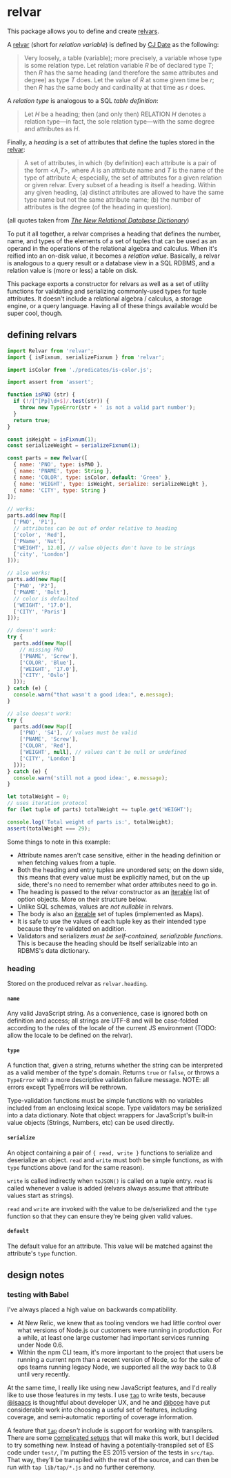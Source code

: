 relvar
======

This package allows you to define and create [relvars][relvar].

A [relvar][] (short for _relation variable_) is defined by [CJ Date][]
as the following:

> Very loosely, a table (variable); more precisely, a variable whose type is
> some relation type. Let relation variable _R_ be of declared type _T_; then
> _R_ has the same heading (and therefore the same attributes and degree) as
> type _T_ does. Let the value of _R_ at some given time be _r_; then _R_ has
> the same body and cardinality at that time as _r_ does.

A _relation type_ is analogous to a SQL _table definition_:

> Let _H_ be a heading; then (and only then) RELATION _H_ denotes a
> relation type—in fact, the sole relation type—with the same degree and
> attributes as _H_.

Finally, a _heading_ is a set of attributes that define the tuples stored in the [relvar][]:

> A set of attributes, in which (by definition) each attribute is a pair
> of the form &lt;_A_,_T_&gt;, where _A_ is an attribute name and _T_ is
> the name of the type of attribute _A_; especially, the set of attributes
> for a given relation or given relvar. Every subset of a heading is
> itself a heading. Within any given heading, (a) distinct attributes are
> allowed to have the same type name but not the same attribute name; (b)
> the number of attributes is the degree (of the heading in question).

(all quotes taken from [_The New Relational Database Dictionary_][])

To put it all together, a relvar comprises a heading that defines the
number, name, and types of the elements of a set of tuples that can
be used as an operand in the operations of the relational algebra
and calculus. When it's reified into an on-disk value, it becomes a
_relation value_. Basically, a relvar is analogous to a query result or
a database view in a SQL RDBMS, and a relation value is (more or less) a
table on disk.

This package exports a constructor for relvars as well as a set of
utility functions for validating and serializing commonly-used types for
tuple attributes. It doesn't include a relational algebra / calculus,
a storage engine, or a query language. Having all of these things
available would be super cool, though.

## defining relvars

```javascript
import Relvar from 'relvar';
import { isFixnum, serializeFixnum } from 'relvar';

import isColor from './predicates/is-color.js';

import assert from 'assert';

function isPNO (str) {
  if (!/[^[Pp]\d+$]/.test(str)) {
    throw new TypeError(str + ' is not a valid part number');
  }
  return true;
}

const isWeight = isFixnum(1);
const serializeWeight = serializeFixnum(1);

const parts = new Relvar([
  { name: 'PNO', type: isPNO },
  { name: 'PNAME', type: String },
  { name: 'COLOR', type: isColor, default: 'Green' },
  { name: 'WEIGHT', type: isWeight, serialize: serializeWeight },
  { name: 'CITY', type: String }
]);

// works:
parts.add(new Map([
  ['PNO', 'P1'],
  // attributes can be out of order relative to heading
  ['color', 'Red'],
  ['PName', 'Nut'],
  ['WEIGHT', 12.0], // value objects don't have to be strings
  ['city', 'London']
]));

// also works:
parts.add(new Map([
  ['PNO', 'P2'],
  ['PNAME', 'Bolt'],
  // color is defaulted
  ['WEIGHT', '17.0'],
  ['CITY', 'Paris']
]));

// doesn't work:
try {
  parts.add(new Map([
    // missing PNO
    ['PNAME', 'Screw'],
    ['COLOR', 'Blue'],
    ['WEIGHT', '17.0'],
    ['CITY', 'Oslo']
  ]));
} catch (e) {
  console.warn("that wasn't a good idea:", e.message);
}

// also doesn't work:
try {
  parts.add(new Map([
    ['PNO', 'S4'], // values must be valid
    ['PNAME', 'Screw'],
    ['COLOR', 'Red'],
    ['WEIGHT', null], // values can't be null or undefined
    ['CITY', 'London']
  ]));
} catch (e) {
  console.warn('still not a good idea:', e.message);
}

let totalWeight = 0;
// uses iteration protocol
for (let tuple of parts) totalWeight += tuple.get('WEIGHT');

console.log('Total weight of parts is:', totalWeight);
assert(totalWeight === 29);
```

Some things to note in this example:
- Attribute names aren't case sensitive, either in the heading
  definition or when fetching values from a tuple.
- Both the heading and entry tuples are unordered sets; on the down
  side, this means that every value must be explicitly named, but on the
  up side, there's no need to remember what order attributes need to go
  in.
- The heading is passed to the relvar constructor as an [iterable][]
  list of option objects. More on their structure below.
- Unlike SQL schemas, values are _not nullable_ in relvars.
- The body is also an [iterable][] set of tuples (implemented as Maps).
- It is safe to use the values of each tuple key as their intended type
  because they're validated on addition.
- Validators and serializers _must be self-contained, serializable
  functions_. This is because the heading should be itself serializable
  into an RDBMS's data dictionary.

### heading

Stored on the produced relvar as `relvar.heading`.

#### `name`

Any valid JavaScript string. As a convenience, case is ignored both on
definition and access; all strings are UTF-8 and will be case-folded
according to the rules of the locale of the current JS environment
(TODO: allow the locale to be defined on the relvar).

#### `type`

A function that, given a string, returns whether the string can be
interpreted as a valid member of the type's domain. Returns `true` or
`false`, or throws a `TypeError` with a more descriptive validation
failure message. NOTE: all errors except TypeErrors will be rethrown.

Type-validation functions must be simple functions with no variables
included from an enclosing lexical scope. Type validators may be
serialized into a data dictionary. Note that object wrappers for
JavaScript's built-in value objects (Strings, Numbers, etc) can be used
directly.

#### `serialize`

An object containing a pair of `{ read, write }` functions to serialize
and deserialize an object. `read` and `write` must both be simple
functions, as with `type` functions above (and for the same reason).

`write` is called indirectly when `toJSON()` is called on a tuple entry.
`read` is called whenever a value is added (relvars always assume that
attribute values start as strings).

`read` and `write` are invoked with the value to be de/serialized and
the `type` function so that they can ensure they're being given valid
values.

#### `default`

The default value for an attribute. This value will be matched against
the attribute's `type` function.

## design notes

### testing with Babel

I've always placed a high value on backwards compatibility.

- At New Relic, we knew that as tooling vendors we had little control
  over what versions of Node.js our customers were running in production.
  For a while, at least one large customer had important services running
  under Node 0.6.
- Within the npm CLI team, it's more important to the project that users
  be running a current npm than a recent version of Node, so for the sake
  of ops teams running legacy Node, we supported all the way back to 0.8
  until very recently.

At the same time, I really like using new JavaScript features, and I'd really
like to use those features in my tests. I use [`tap`][] to write tests, because
[@isaacs][] is thoughtful about developer UX, and he and [@bcoe][] have put
considerable work into choosing a useful set of features, including coverage,
and semi-automatic reporting of coverage information.

A feature that [`tap`][] _doesn't_ include is support for working
with transpilers. There are some [complicated setups][tap with Babel]
that will make this work, but I decided to try something new. Instead
of having a potentially-transpiled set of ES code under `test/`, I'm
putting the ES 2015 version of the tests in `src/tap`. That way, they'll
be transpiled with the rest of the source, and can then be run with `tap
lib/tap/*.js` and no further ceremony.

[@bcoe]: https://github.com/bcoe
[@isaacs]: https://github.com/isaacs
[_The New Relational Database Dictionary_]: http://shop.oreilly.com/product/0636920048497.do
[`tap`]: https://node-tap.org/
[CJ Date]: https://en.wikipedia.org/wiki/Christopher_J._Date
[iterable]: https://developer.mozilla.org/en-US/docs/Web/JavaScript/Reference/Iteration_protocols
[relvar]: https://en.wikipedia.org/wiki/Relvar
[tap with Babel]: https://remysharp.com/2016/05/02/faster-tests-for-multi-node-code-with-es6-and-babel
